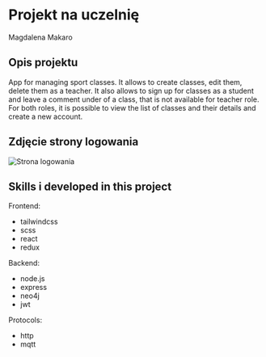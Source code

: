 # Projekt na uczelnię

Magdalena Makaro

## Opis projektu

App for managing sport classes. It allows to create classes, edit them, delete them as a teacher. It also allows to sign up for classes as a student and leave a comment under of a class, that is not available for teacher role. For both roles, it is possible to view the list of classes and their details and create a new account.

## Zdjęcie strony logowania

![Strona logowania](photos/startpage.png)

## Skills i developed in this project

Frontend:

- tailwindcss
- scss
- react
- redux

Backend:

- node.js
- express
- neo4j
- jwt

Protocols:

- http
- mqtt
